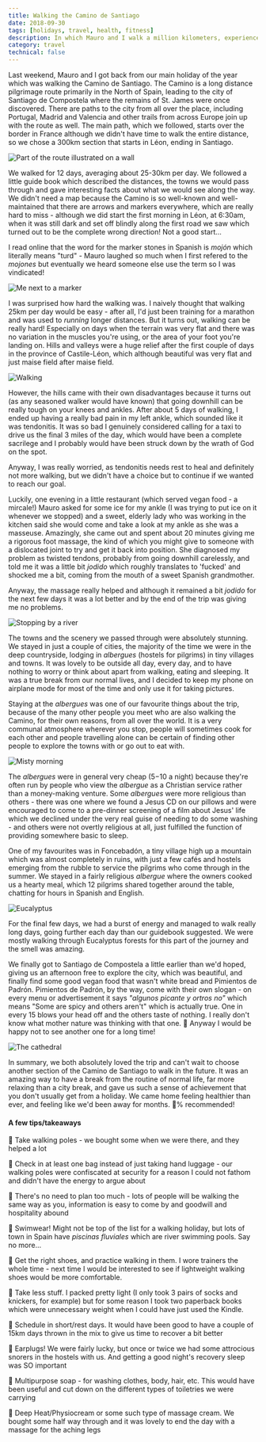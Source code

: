 ```yaml
---
title: Walking the Camino de Santiago
date: 2018-09-30
tags: [holidays, travel, health, fitness]
description: In which Mauro and I walk a million kilometers, experience a range of leg-related injuries and see a large amount of Spanish countryside.
category: travel
technical: false
---
```


Last weekend, Mauro and I got back from our main holiday of the year which was walking the Camino de Santiago. The Camino is a long distance pilgrimage route primarily in the North of Spain, leading to the city of Santiago de Compostela where the remains of St. James were once discovered. There are paths to the city from all over the place, including Portugal, Madrid and Valencia and other trails from across Europe join up with the route as well. The main path, which we followed, starts over the border in France although we didn't have time to walk the entire distance, so we chose a 300km section that starts in Léon, ending in Santiago.

![Part of the route illustrated on a wall](./santiago/route.png)

We walked for 12 days, averaging about 25-30km per day. We followed a little guide book which described the distances, the towns we would pass through and gave interesting facts about what we would see along the way. We didn't need a map because the Camino is so well-known and well-maintained that there are arrows and markers everywhere, which are really hard to miss - although we did start the first morning in Léon, at 6:30am, when it was still dark and set off blindly along the first road we saw which turned out to be the complete wrong direction! Not a good start...

I read online that the word for the marker stones in Spanish is _mojón_ which literally means "turd" - Mauro laughed so much when I first refered to the _mojones_ but eventually we heard someone else use the term so I was vindicated!

![Me next to a marker](./santiago/mojon.png)

I was surprised how hard the walking was. I naively thought that walking 25km per day would be easy - after all, I'd just been training for a marathon and was used to _running_ longer distances. But it turns out, walking can be really hard! Especially on days when the terrain was very flat and there was no variation in the muscles you're using, or the area of your foot you're landing on. Hills and valleys were a huge relief after the first couple of days in the province of Castile-Léon, which although beautiful was very flat and just maise field after maise field.

![Walking](./santiago/walking.png)

However, the hills came with their own disadvantages because it turns out (as any seasoned walker would have known) that going downhill can be really tough on your knees and ankles. After about 5 days of walking, I ended up having a really bad pain in my left ankle, which sounded like it was tendonitis. It was so bad I genuinely considered calling for a taxi to drive us the final 3 miles of the day, which would have been a complete sacrilege and I probably would have been struck down by the wrath of God on the spot.

Anyway, I was really worried, as tendonitis needs rest to heal and definitely not more walking, but we didn't have a choice but to continue if we wanted to reach our goal.

Luckily, one evening in a little restaurant (which served vegan food - a mircale!) Mauro asked for some ice for my ankle (I was trying to put ice on it whenever we stopped) and a sweet, elderly lady who was working in the kitchen said she would come and take a look at my ankle as she was a masseuse. Amazingly, she came out and spent about 20 minutes giving me a rigorous foot massage, the kind of which you might give to someone with a dislocated joint to try and get it back into position. She diagnosed my problem as twisted tendons, probably from going downhill carelessly, and told me it was a little bit _jodido_ which roughly translates to 'fucked' and shocked me a bit, coming from the mouth of a sweet Spanish grandmother.

Anyway, the massage really helped and although it remained a bit _jodido_ for the next few days it was a lot better and by the end of the trip was giving me no problems.

![Stopping by a river](./santiago/river.png)

The towns and the scenery we passed through were absolutely stunning. We stayed in just a couple of cities, the majority of the time we were in the deep countryside, lodging in _albergues_ (hostels for pilgrims) in tiny villages and towns. It was lovely to be outside all day, every day, and to have nothing to worry or think about apart from walking, eating and sleeping. It was a true break from our normal lives, and I decided to keep my phone on airplane mode for most of the time and only use it for taking pictures.

Staying at the _albergues_ was one of our favourite things about the trip, because of the many other people you meet who are also walking the Camino, for their own reasons, from all over the world. It is a very communal atmosphere wherever you stop, people will sometimes cook for each other and people travelling alone can be certain of finding other people to explore the towns with or go out to eat with.

![Misty morning](./santiago/mist.png)

The _albergues_ were in general very cheap ($5-$10 a night) because they're often run by people who view the _albergue_ as a Christian service rather than a money-making venture. Some _albergues_ were more religious than others - there was one where we found a Jesus CD on our pillows and were encouraged to come to a pre-dinner screening of a film about Jesus' life which we declined under the very real guise of needing to do some washing - and others were not overtly religious at all, just fulfilled the function of providing somewhere basic to sleep.

One of my favourites was in Foncebadón, a tiny village high up a mountain which was almost completely in ruins, with just a few cafés and hostels emerging from the rubble to service the pilgrims who come through in the summer. We stayed in a fairly religious _albergue_ where the owners cooked us a hearty meal, which 12 pilgrims shared together around the table, chatting for hours in Spanish and English.

![Eucalyptus](./santiago/eucalyptus.png)

For the final few days, we had a burst of energy and managed to walk really long days, going further each day than our guidebook suggested. We were mostly walking through Eucalyptus forests for this part of the journey and the smell was amazing.

We finally got to Santiago de Compostela a little earlier than we'd hoped, giving us an afternoon free to explore the city, which was beautiful, and finally find some good vegan food that wasn't white bread and Pimientos de Padrón. Pimientos de Padrón, by the way, come with their own slogan - on every menu or advertisement it says _"algunos picante y ortros no"_ which means "Some are spicy and others aren't" which is actually true. One in every 15 blows your head off and the others taste of nothing. I really don't know what mother nature was thinking with that one. 🤷 Anyway I would be happy not to see another one for a long time!

![The cathedral](./santiago/santiago.png)

In summary, we both absolutely loved the trip and can't wait to choose another section of the Camino de Santiago to walk in the future. It was an amazing way to have a break from the routine of normal life, far more relaxing than a city break, and gave us such a sense of achievement that you don't usually get from a holiday. We came home feeling healthier than ever, and feeling like we'd been away for months. 💯% recommended!

#### A few tips/takeaways

👣 Take walking poles - we bought some when we were there, and they helped a lot

👣 Check in at least one bag instead of just taking hand luggage - our walking poles were confiscated at security for a reason I could not fathom and didn't have the energy to argue about

👣 There's no need to plan too much - lots of people will be walking the same way as you, information is easy to come by and goodwill and hospitality abound

👣 Swimwear! Might not be top of the list for a walking holiday, but lots of town in Spain have _piscinas fluviales_ which are river swimming pools. Say no more...

👣 Get the right shoes, and practice walking in them. I wore trainers the whole time - next time I would be interested to see if lightweight walking shoes would be more comfortable.

👣 Take less stuff. I packed pretty light (I only took 3 pairs of socks and knickers, for example) but for some reason I took two paperback books which were unnecessary weight when I could have just used the Kindle.

👣 Schedule in short/rest days. It would have been good to have a couple of 15km days thrown in the mix to give us time to recover a bit better

👣 Earplugs! We were fairly lucky, but once or twice we had some attrocious snorers in the hostels with us. And getting a good night's recovery sleep was SO important

👣 Multipurpose soap - for washing clothes, body, hair, etc. This would have been useful and cut down on the different types of toiletries we were carrying

👣 Deep Heat/Physiocream or some such type of massage cream. We bought some half way through and it was lovely to end the day with a massage for the aching legs
